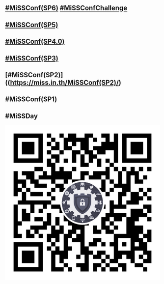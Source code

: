 ## [#MiSSConf(SP6)](SP6) [#MiSSConfChallenge](Challenge)
## [#MiSSConf(SP5)](SP5)
## [#MiSSConf(SP4.0)](https://miss.in.th/MiSSConf(SP4.0)/agenda/)
## [#MiSSConf(SP3)](https://miss.in.th/MiSSConf(SP3)/agenda/)
## [#MiSSConf(SP2)]((https://miss.in.th/MiSSConf(SP2)/)
## #MiSSConf(SP1)
## #MiSSDay

[![](/img/lineat-missconf-v2-640.png "Talk w/ us via LINE")](https://line.me/R/ti/p/%40missconf)